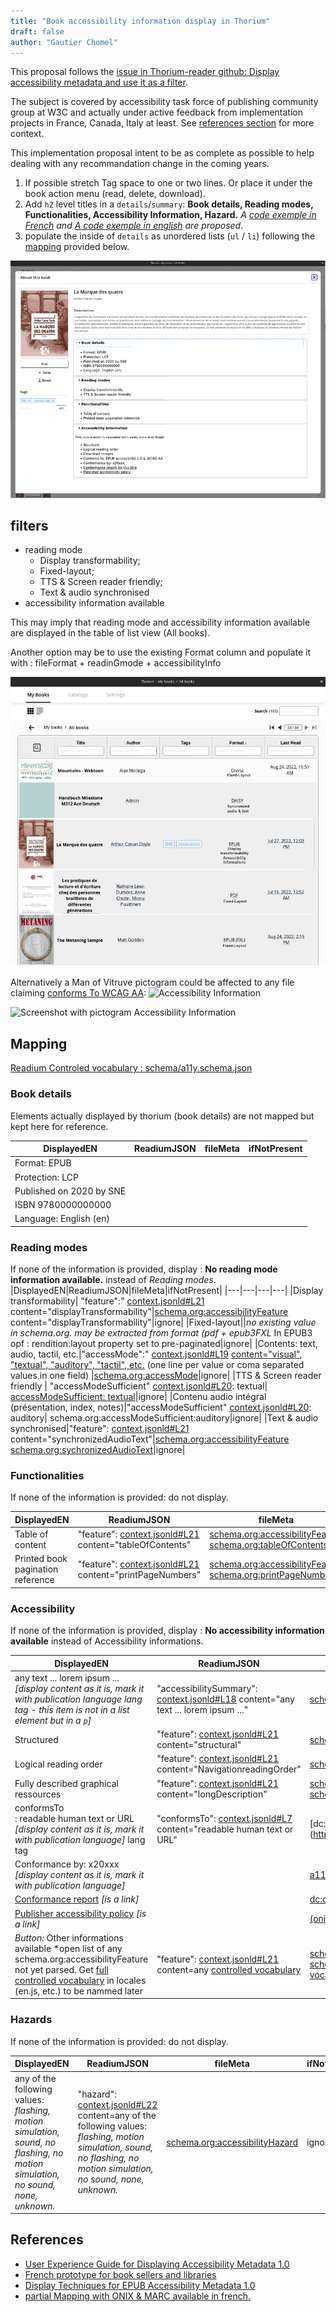 ```yaml
---
title: "Book accessibility information display in Thorium"
draft: false
author: "Gautier Chomel"
---
```


This proposal follows the [issue in Thorium-reader github: Display accessibility metadata and use it as a filter](https://github.com/edrlab/thorium-reader/issues/1332).

The subject is covered by accessibility task force of publishing community group at W3C and actually under active feedback from implementation projects in France, Canada, Italy at least.  See [references section](#references) for more context. 

This implementation proposal intent to be as complete as possible to help dealing with any recommandation change in the coming years.

1. If possible stretch Tag space to one or two lines. Or place it under the book action menu (read, delete, download). <!--User actions are on the left, information is on the right-->
2. Add `h2` level titles in a `details`/`summary`: **Book details, Reading modes, Functionalities, Accessibility Information, Hazard.** *A [code exemple in French](https://edition-accessible.github.io/signalement/protoype2/livre1.html) and [A code exemple in english](/livre1en.html) are proposed*.
3. populate the inside of `details` as unordered lists (`ul` / `li`) following the [mapping](#mapping) provided below. 

![Screenshot of the visual rendering expected for book info panel](thorium-bookInfo-A11y.png)

## filters

* reading mode 
  * Display transformability; 
  * Fixed-layout; 
  * TTS & Screen reader friendly;	
  * Text & audio synchronised
* accessibility information available

This may imply that reading mode and accessibility information available are displayed in the table of list view (All books). 

Another option may be to use the existing Format column and populate it with : fileFormat + readinGmode + accessibilityInfo

![Screenshot of the visual rendering expected for catalog view](thorium-bookInfo-A11y2.png)

Alternatively a Man of Vitruve pictogram could be affected to any file claiming [conforms To WCAG AA](#conformsTo): <img src="https://www.w3.org/2021/09/UX-Guide-metadata-1.0/principles/media/accessibility.svg" alt="Accessibility Information" width="15">

![Screenshot with pictogram Accessibility Information](a11yInfoPicto.png)
## Mapping

[Readium Controled vocabulary : schema/a11y.schema.json
](https://github.com/readium/webpub-manifest/pull/85/files#diff-8cea754a027fe5af49d66d2c09ca919e926a884e447a290dbb71420c0c804f34)

### Book details
Elements actually displayed by thorium (book details) are not mapped but kept here for reference. 

|DisplayedEN|ReadiumJSON|fileMeta|ifNotPresent|
|---|---|---|---|
|Format: EPUB||||
|Protection: LCP||||
|Published on 2020 by SNE||||
|ISBN 9780000000000||||
|Language: English (en)||||

### Reading modes

If none of the information is provided, display : **No reading mode information available.** instead of *Reading modes*.
|DisplayedEN|ReadiumJSON|fileMeta|ifNotPresent|
|---|---|---|---|
|Display transformability|   "feature":" [context.jsonld#L21](https://github.com/readium/webpub-manifest/blob/8d3cd47a67b80d188143f6b92d83fb8665a01160/context.jsonld#L21) content="displayTransformability"|[schema.org:accessibilityFeature](http://schema.org/accessibilityFeature) content="displayTransformability"|ignore|
|Fixed-layout||*no existing value in schema.org. may be extracted from format (pdf + epub3FXL* In EPUB3 opf : rendition:layout property set to pre-paginated|ignore|
|Contents: text, audio, tactil, etc.|"accessMode":" [context.jsonld#L19](https://github.com/readium/webpub-manifest/blob/8d3cd47a67b80d188143f6b92d83fb8665a01160/context.jsonld#L19) [content="visual", "textual", "auditory", "tactil", etc.](https://github.com/readium/webpub-manifest/pull/85/files#diff-8cea754a027fe5af49d66d2c09ca919e926a884e447a290dbb71420c0c804f34#L55) (one line per value or coma separated values in one field) |[schema.org:accessMode](http://schema.org/accessMode)|ignore|
|TTS & Screen reader friendly | "accessModeSufficient" [context.jsonld#L20](https://github.com/readium/webpub-manifest/blob/8d3cd47a67b80d188143f6b92d83fb8665a01160/context.jsonld#L20): textual| [accessModeSufficient: textual](http://schema.org/accessModeSufficient)|ignore|
|Contenu audio intégral (présentation, index, notes)|"accessModeSufficient" [context.jsonld#L20](https://github.com/readium/webpub-manifest/blob/8d3cd47a67b80d188143f6b92d83fb8665a01160/context.jsonld#L20): auditory| schema.org:accessModeSufficient:auditory|ignore|
|Text & audio synchronised|"feature": [context.jsonld#L21](https://github.com/readium/webpub-manifest/blob/8d3cd47a67b80d188143f6b92d83fb8665a01160/context.jsonld#L19) content="synchronizedAudioText"|[schema.org:accessibilityFeature](http://schema.org/accessibilityFeature) [schema.org:sychronizedAudioText](https://www.w3.org/2021/a11y-discov-vocab/latest/#synchronizedAudioText)|ignore|

### Functionalities

If none of the information is provided: do not display.

|DisplayedEN|ReadiumJSON|fileMeta|ifNotPresent|
|---|---|---|---|
|Table of content|"feature": [context.jsonld#L21](https://github.com/readium/webpub-manifest/blob/8d3cd47a67b80d188143f6b92d83fb8665a01160/context.jsonld#L21) content="tableOfContents"|[schema.org:accessibilityFeature](http://schema.org/accessibilityFeature) [schema.org:tableOfContents](https://www.w3.org/2021/a11y-discov-vocab/latest/#tableOfContents)|ignore|
|Printed book pagination reference|"feature": [context.jsonld#L21](https://github.com/readium/webpub-manifest/blob/8d3cd47a67b80d188143f6b92d83fb8665a01160/context.jsonld#L21) content="printPageNumbers"|[schema.org:accessibilityFeature](http://schema.org/accessibilityFeature) [schema.org:printPageNumbers](https://www.w3.org/2021/a11y-discov-vocab/latest/#printPageNumbers)|ignore|

### Accessibility

If none of the information is provided, display : **No accessibility information available** instead of Accessibility informations.

|DisplayedEN|ReadiumJSON|fileMeta|ifNotPresent|
|---|---|---|---|
|any text ... lorem ipsum ... *[display content as it is, mark it with publication language lang tag - this item is not in a list element but in a `p`]*|"accessibilitySummary": [context.jsonld#L18](https://github.com/readium/webpub-manifest/blob/8d3cd47a67b80d188143f6b92d83fb8665a01160/context.jsonld#L18) content="any text ... lorem ipsum ..."|[schema.org:accessibilitySummary](http://schema.org/accessibilitySummary)|ignore|
|Structured|"feature": [context.jsonld#L21](https://github.com/readium/webpub-manifest/blob/8d3cd47a67b80d188143f6b92d83fb8665a01160/context.jsonld#L21) content="structural"|[schema:structural](https://www.w3.org/2021/a11y-discov-vocab/latest/#structuralNavigation)|ignore|
|Logical reading order|"feature": [context.jsonld#L21](https://github.com/readium/webpub-manifest/blob/8d3cd47a67b80d188143f6b92d83fb8665a01160/context.jsonld#L21) content="NavigationreadingOrder"|[schema:NavigationreadingOrder](https://www.w3.org/2021/a11y-discov-vocab/latest/#readingOrder)|ignore|
|Fully described graphical ressources|"feature": [context.jsonld#L21](https://github.com/readium/webpub-manifest/blob/8d3cd47a67b80d188143f6b92d83fb8665a01160/context.jsonld#L21) content="longDescription"|[schema.org:accessibilityFeature](http://schema.org/accessibilityFeature) [schema.org:longDescription](https://www.w3.org/2021/a11y-discov-vocab/latest/#longDescription)|ignore|
|<dt id="conformsTo">conformsTo</dt>: readable human text or URL *[display content as it is, mark it with publication language]* lang tag|"conformsTo": [context.jsonld#L7](https://github.com/readium/webpub-manifest/blob/8d3cd47a67b80d188143f6b92d83fb8665a01160/context.jsonld#L7) content="readable human text or URL"|[dc:conformsTo](http://purl.org/dc/terms/conformsTo"||No known conformity declared.|
|Conformance by: x20xxx *[display content as it is, mark it with publication language]*||[a11y:certifiedBy](https://www.w3.org/TR/epub-a11y-11/#certifiedBy)|ignore|
|<a href="ace-smart-report-fr.html">Conformance report</a> *[is a link]*||[dc:certifierReport](https://www.w3.org/TR/epub-a11y-11/#certifierReport)|ignore|
|<a href="infos-accessibilite-ed.html">Publisher accessibility policy</a> *[is a link]*||[(onix only)](https://ns.editeur.org/onix/en/196/96)|ignore|
|*Button:* Other informations available *open list of any schema.org:accessibilityFeature not yet parsed. Get [full controlled vocabulary](https://www.w3.org/2021/a11y-discov-vocab/latest/#accessibilityFeature-vocabulary) in locales (en.js, etc.) to be nammed later|"feature": [context.jsonld#L21](https://github.com/readium/webpub-manifest/blob/8d3cd47a67b80d188143f6b92d83fb8665a01160/context.jsonld#L21) content=any [controlled vocabulary](https://www.w3.org/2021/a11y-discov-vocab/latest/#accessibilityFeature-vocabulary) |[schema.org:accessibilityFeature](http://schema.org/accessibilityFeature) [schema.org:accessibilityFeature:controlled vocabulary](https://www.w3.org/2021/a11y-discov-vocab/latest/#accessibilityFeature-vocabulary) |ignore|

### Hazards
If none of the information is provided: do not display.

|DisplayedEN|ReadiumJSON|fileMeta|ifNotPresent|
|---|---|---|---|
|any of the following values: *flashing, motion simulation, sound, no flashing, no motion simulation, no sound, none, unknown.*|"hazard": [context.jsonld#L22](https://github.com/readium/webpub-manifest/blob/8d3cd47a67b80d188143f6b92d83fb8665a01160/context.jsonld#L22) content=any of the following values: *flashing, motion simulation, sound, no flashing, no motion simulation, no sound, none, unknown.*|[schema.org:accessibilityHazard](http://schema.org/accessibilityHazard) |ignore|

## References
- [User Experience Guide for Displaying Accessibility Metadata 1.0](https://www.w3.org/2021/09/UX-Guide-metadata-1.0/principles/)
- [French prototype for book sellers and libraries](https://edition-accessible.github.io/signalement/protoype2/livre1.html)
- [Display Techniques for EPUB Accessibility Metadata 1.0](https://www.w3.org/publishing/a11y/UX-Guide-metadata/techniques/epub-metadata/index.html)
- [partial Mapping with ONIX & MARC available in french.](https://edition-accessible.github.io/signalement/protoype2/references.html)
